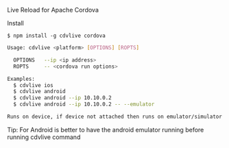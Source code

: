 Live Reload for Apache Cordova

Install

    $ npm install -g cdvlive cordova


```bash    
Usage: cdvlive <platform> [OPTIONS] [ROPTS]

  OPTIONS   --ip <ip address>
  ROPTS     -- <cordova run options>

Examples:
  $ cdvlive ios
  $ cdvlive android
  $ cdvlive android --ip 10.10.0.2
  $ cdvlive android --ip 10.10.0.2 -- --emulator

Runs on device, if device not attached then runs on emulator/simulator
```

   
Tip: For Android is better to have the android emulator running before running cdvlive command
 